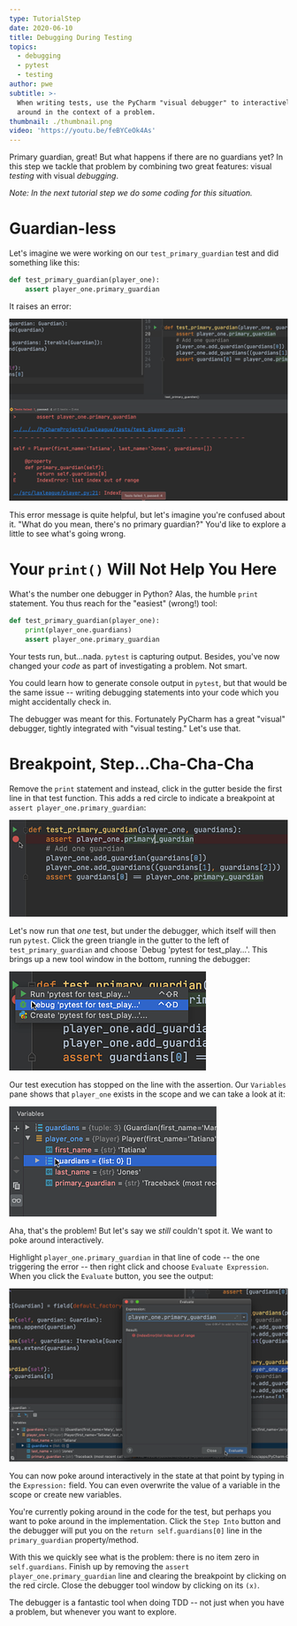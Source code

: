 ```yaml
---
type: TutorialStep
date: 2020-06-10
title: Debugging During Testing
topics:
  - debugging
  - pytest
  - testing
author: pwe
subtitle: >-
  When writing tests, use the PyCharm "visual debugger" to interactively poke
  around in the context of a problem.
thumbnail: ./thumbnail.png
video: 'https://youtu.be/feBYCeOk4As'
---
```


Primary guardian, great!
But what happens if there are no guardians yet?
In this step we tackle that problem by combining two great features: visual *testing* with visual *debugging*.

*Note: In the next tutorial step we do some coding for this situation.*

# Guardian-less

Let's imagine we were working on our `test_primary_guardian` test and did something like this:

```python
def test_primary_guardian(player_one):
    assert player_one.primary_guardian
```

It raises an error:

![Assertion Error](./assertion_error.png)

This error message is quite helpful, but let's imagine you're confused about it.
"What do you mean, there's no primary guardian?"
You'd like to explore a little to see what's going wrong.

# Your `print()` Will Not Help You Here

What's the number one debugger in Python?
Alas, the humble `print` statement.
You thus reach for the "easiest" (wrong!) tool:

```python
def test_primary_guardian(player_one):
    print(player_one.guardians)
    assert player_one.primary_guardian
```

Your tests run, but...nada.
`pytest` is capturing output.
Besides, you've now changed your *code* as part of investigating a problem.
Not smart.

You could learn how to generate console output in `pytest`, but that would be the same issue -- writing debugging statements into your code which you might accidentally check in.

The debugger was meant for this.
Fortunately PyCharm has a great "visual" debugger, tightly integrated with "visual testing."
Let's use that.

# Breakpoint, Step...Cha-Cha-Cha

Remove the `print` statement and instead, click in the gutter beside the first line in that test function.
This adds a red circle to indicate a breakpoint at `assert player_one.primary_guardian`:

![Set Breakpoint](./breakpoint.png)

Let's now run that *one* test, but under the debugger, which itself will then run `pytest`.
Click the green triangle in the gutter to the left of `test_primary_guardian` and choose `Debug 'pytest for test_play...'.
This brings up a new tool window in the bottom, running the debugger:

![Run Under Debugger](./run_under_debugger.png)

Our test execution has stopped on the line with the assertion.
Our `Variables` pane shows that `player_one` exists in the scope and we can take a look at it:

![Expanded Variable in Debugger](./no_guardians.png)

Aha, that's the problem!
But let's say we *still* couldn't spot it. We want to poke around interactively.

Highlight `player_one.primary_guardian` in that line of code -- the one triggering the error -- then right click and choose `Evaluate Expression`.
When you click the `Evaluate` button, you see the output:

![Evaluate Expression](./evaluate_expression.png)

You can now poke around interactively in the state at that point by typing in the `Expression:` field.
You can even overwrite the value of a variable in the scope or create new variables.

You're currently poking around in the code for the test, but perhaps you want to poke around in the implementation.
Click the `Step Into` button and the debugger will put you on the `return self.guardians[0]` line in the `primary_guardian` property/method.

With this we quickly see what is the problem: there is no item zero in `self.guardians`.
Finish up by removing the `assert player_one.primary_guardian` line and clearing the breakpoint by clicking on the red circle.
Close the debugger tool window by clicking on its `(x)`.

The debugger is a fantastic tool when doing TDD -- not just when you have a problem, but whenever you want to explore.
